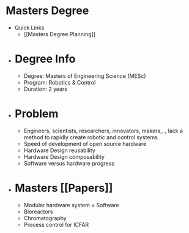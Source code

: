# Masters Degree

- Quick Links
  - [[Masters Degree Planning]]
- # Degree Info
  - Degree: Masters of Engineering Science (MESc)
  - Program: Robotics & Control
  - Duration: 2 years
- # Problem
  - Engineers, scientists, researchers, innovators, makers,.., lack a method to rapidly create robotic and control systems
  - Speed of development of open source hardware
  - Hardware Design reusability
  - Hardware Design composability
  - Software versus hardware progress
- # Masters [[Papers]]
  - Modular hardware system + Software
  - Bioreactors
  - Chromatography
  - Process control for ICFAR
